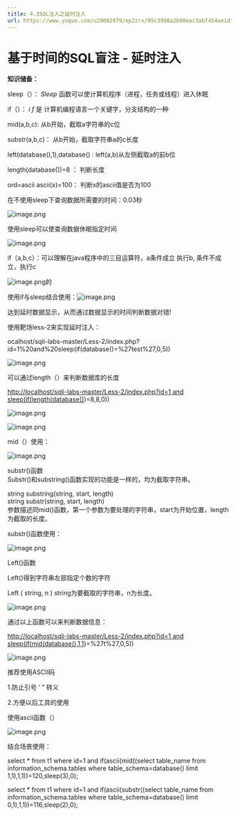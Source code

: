 ```yaml
---
title: 4.3SQL注入之延时注入
url: https://www.yuque.com/u29002979/ep2zrx/95c3998a2b90eac3abf454ae1dfcf341
---
```


<h1>基于时间的SQL盲注 - 延时注入</h1>
<p><strong>知识储备：</strong></p>
<p>sleep（）：                                     <em>Sleep</em> 函数可以使计算机程序（进程，任务或线程）进入休眠</p>
<p>if（）：                                           <em>i f</em> 是 计算机编程语言一个关键字，分支结构的一种</p>
<p>mid(a,b,c):                                      从b开始，截取a字符串的c位</p>
<p>substr(a,b,c)：                                从b开始，截取字符串a的c长度</p>
<p>left(database(),1),database() :         left(a,b)从左侧截取a的前b位</p>
<p>length(database())=8 ：                 判断长度</p>
<p>ord=ascii ascii(x)=100：                判断x的ascii值是否为100</p>
<p>在不使用sleep下查询数据所需要的时间：0.03秒</p>
<p><img src="https://fynotefile.oss-cn-zhangjiakou.aliyuncs.com/fynote/4348/1646639594000/86721e1e6625491b89f6de0fd7c8189f.png" alt="image.png" class="align-none" /></p>
<p>使用sleep可以使查询数据休眠指定时间</p>
<p><img src="https://fynotefile.oss-cn-zhangjiakou.aliyuncs.com/fynote/4348/1646639594000/f3fd6f2e63db44c8adb5d1f84c7150e6.png" alt="image.png" class="align-none" /></p>
<p>if（a,b,c）：可以理解在java程序中的三目运算符，a条件成立 执行b, 条件不成立，执行c</p>
<p><img src="https://fynotefile.oss-cn-zhangjiakou.aliyuncs.com/fynote/4348/1646639594000/3705cd9bfb4e4b10ae8a8f81712c8c09.png" alt="image.png" class="align-none" />的</p>
<p>使用if与sleep结合使用：<img src="https://fynotefile.oss-cn-zhangjiakou.aliyuncs.com/fynote/4348/1646639594000/c7279f60359d4778aa443db53705b252.png" alt="image.png" class="align-none" /></p>
<p>达到延时数据显示，从而通过数据显示的时间判断数据对错!</p>
<p>使用靶场less-2来实现延时注入：</p>
<p>ocalhost/sqli-labs-master/Less-2/index.php?id=1%20and%20sleep(if(database()=%27test%27,0,5))</p>
<p><img src="https://fynotefile.oss-cn-zhangjiakou.aliyuncs.com/fynote/4348/1646639594000/c48403abd1ff4026a2a9485290321fa7.png" alt="image.png" class="align-none" /></p>
<p>可以通过length（）来判断数据库的长度</p>
<p><a href="http://localhost/sqli-labs-master/Less-2/index.php?id=1%20and%20sleep(if(length(database()" target="_blank">http://localhost/sqli-labs-master/Less-2/index.php?id=1 and sleep(if(length(database()</a>)=8,8,0))</p>
<p><img src="https://fynotefile.oss-cn-zhangjiakou.aliyuncs.com/fynote/4348/1646639594000/b1de1ad243a04e6d952ca86f0b394a90.png" alt="image.png" class="align-none" /></p>
<p><img src="https://fynotefile.oss-cn-zhangjiakou.aliyuncs.com/fynote/4348/1646639594000/4f36b025da8041809ae05b5948ae6ec3.png" alt="image.png" class="align-none" /></p>
<p>mid（）使用：</p>
<p><img src="https://fynotefile.oss-cn-zhangjiakou.aliyuncs.com/fynote/4348/1646639594000/44847cfea0264c508384528490bf677e.png" alt="image.png" class="align-none" /></p>
<p>substr()函数<br />
Substr()和substring()函数实现的功能是一样的，均为截取字符串。</p>
<p>string substring(string, start, length)<br />
string substr(string, start, length)<br />
参数描述同mid()函数，第一个参数为要处理的字符串，start为开始位置，length为截取的长度。</p>
<p>substr()函数使用：</p>
<p><img src="https://fynotefile.oss-cn-zhangjiakou.aliyuncs.com/fynote/4348/1646639594000/f10a155fd6cf45a2a0d88159c51dc414.png" alt="image.png" class="align-none" /></p>
<p>Left()函数</p>
<p>Left()得到字符串左部指定个数的字符</p>
<p>Left ( string, n ) string为要截取的字符串，n为长度。</p>
<p><img src="https://fynotefile.oss-cn-zhangjiakou.aliyuncs.com/fynote/4348/1646639594000/5fc2512b47444fd4a531725e7503a08f.png" alt="image.png" class="align-none" /></p>
<p>通过以上函数可以来判断数据信息：</p>
<p><a href="http://localhost/sqli-labs-master/Less-2/index.php?id=1%20and%20sleep(if(mid(database(),1,1" target="_blank">http://localhost/sqli-labs-master/Less-2/index.php?id=1 and sleep(if(mid(database(),1,1</a>)=%27t%27,0,5))</p>
<p><img src="https://fynotefile.oss-cn-zhangjiakou.aliyuncs.com/fynote/4348/1646639594000/8f63d5b742564ae18fda98666bc7df98.png" alt="image.png" class="align-none" /></p>
<p>推荐使用ASCII码</p>
<p>1.防止引号 ‘  “ 转义</p>
<p>2.方便以后工具的使用</p>
<p>使用ascii函数（）</p>
<p><img src="https://fynotefile.oss-cn-zhangjiakou.aliyuncs.com/fynote/4348/1646639594000/6eea9e36b99d426184f938a0d29d5c85.png" alt="image.png" class="align-none" /></p>
<p>结合场景使用：</p>
<p>select * from t1 where id=1 and if(ascii(mid((select table_name from information_schema.tables where table_schema=database() limit 1,1),1,1))=120,sleep(3),0);</p>
<p>select * from t1 where id=1 and if(ascii(substr((select table_name from information_schema.tables where table_schema=database() limit 0,1),1,1))=116,sleep(2),0);</p>

